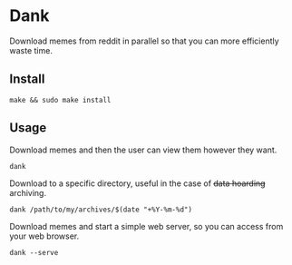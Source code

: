 # Dank

Download memes from reddit in parallel so that you can more efficiently waste time.

## Install

```shell
make && sudo make install
```

## Usage

Download memes and then the user can view them however they want.

```shell
dank
```

Download to a specific directory, useful in the case of ~~data hoarding~~ archiving.

```shell
dank /path/to/my/archives/$(date "+%Y-%m-%d")
```

Download memes and start a simple web server, so you can access from your web browser.

```shell
dank --serve
```
